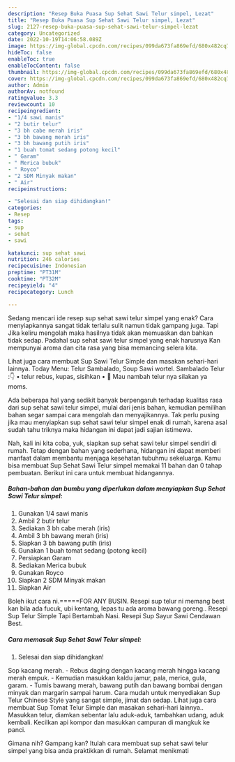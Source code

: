 ```yaml
---
description: "Resep Buka Puasa Sup Sehat Sawi Telur simpel, Lezat"
title: "Resep Buka Puasa Sup Sehat Sawi Telur simpel, Lezat"
slug: 2127-resep-buka-puasa-sup-sehat-sawi-telur-simpel-lezat
category: Uncategorized
date: 2022-10-19T14:06:58.089Z
image: https://img-global.cpcdn.com/recipes/099da673fa869efd/680x482cq70/sup-sehat-sawi-telur-simpel-foto-resep-utama.jpg
hideToc: false
enableToc: true
enableTocContent: false
thumbnail: https://img-global.cpcdn.com/recipes/099da673fa869efd/680x482cq70/sup-sehat-sawi-telur-simpel-foto-resep-utama.jpg
cover: https://img-global.cpcdn.com/recipes/099da673fa869efd/680x482cq70/sup-sehat-sawi-telur-simpel-foto-resep-utama.jpg
author: Admin
authorAv: notfound
ratingvalue: 3.3
reviewcount: 10
recipeingredient:
- "1/4 sawi manis"
- "2 butir telur"
- "3 bh cabe merah iris"
- "3 bh bawang merah iris"
- "3 bh bawang putih iris"
- "1 buah tomat sedang potong kecil"
- " Garam"
- " Merica bubuk"
- " Royco"
- "2 SDM Minyak makan"
- " Air"
recipeinstructions:

- "Selesai dan siap dihidangkan!"
categories:
- Resep
tags:
- sup
- sehat
- sawi

katakunci: sup sehat sawi 
nutrition: 246 calories
recipecuisine: Indonesian
preptime: "PT31M"
cooktime: "PT32M"
recipeyield: "4"
recipecategory: Lunch

---
```



Sedang mencari ide resep sup sehat sawi telur simpel yang enak? Cara menyiapkannya sangat tidak terlalu sulit namun tidak gampang juga. Tapi Jika keliru mengolah maka hasilnya tidak akan memuaskan dan bahkan tidak sedap. Padahal sup sehat sawi telur simpel yang enak harusnya Kan mempunyai aroma dan cita rasa yang bisa memancing selera kita.


Lihat juga cara membuat Sup Sawi Telur Simple dan masakan sehari-hari lainnya. Today Menu: Telur Sambalado, Soup Sawi wortel. Sambalado Telur :👇 • telur rebus, kupas, sisihkan • 📌 Mau nambah telur nya silakan ya moms.

Ada beberapa hal yang sedikit banyak berpengaruh terhadap kualitas rasa dari sup sehat sawi telur simpel, mulai dari jenis bahan, kemudian pemilihan bahan segar sampai cara mengolah dan menyajikannya. Tak perlu pusing jika mau menyiapkan sup sehat sawi telur simpel enak di rumah, karena asal sudah tahu triknya maka hidangan ini dapat jadi sajian istimewa.


Nah, kali ini kita coba, yuk, siapkan sup sehat sawi telur simpel sendiri di rumah. Tetap dengan bahan yang sederhana, hidangan ini dapat memberi manfaat dalam membantu menjaga kesehatan tubuhmu sekeluarga. Kamu bisa membuat Sup Sehat Sawi Telur simpel memakai 11 bahan dan 0 tahap pembuatan. Berikut ini cara untuk membuat hidangannya.

<!--inarticleads1-->

##### Bahan-bahan dan bumbu yang diperlukan dalam menyiapkan Sup Sehat Sawi Telur simpel:

1. Gunakan 1/4 sawi manis
1. Ambil 2 butir telur
1. Sediakan 3 bh cabe merah (iris)
1. Ambil 3 bh bawang merah (iris)
1. Siapkan 3 bh bawang putih (iris)
1. Gunakan 1 buah tomat sedang (potong kecil)
1. Persiapkan  Garam
1. Sediakan  Merica bubuk
1. Gunakan  Royco
1. Siapkan 2 SDM Minyak makan
1. Siapkan  Air


Boleh ikut cara ni.=====FOR ANY BUSIN. Resepi sup telur ni memang best kan bila ada fucuk, ubi kentang, lepas tu ada aroma bawang goreng.. Resepi Sup Telur Simple Tapi Bertambah Nasi. Resepi Sup Sayur Sawi Cendawan Best. 

<!--inarticleads2-->

##### Cara memasak Sup Sehat Sawi Telur simpel:


1. Selesai dan siap dihidangkan!

Sop kacang merah. - Rebus daging dengan kacang merah hingga kacang merah empuk. - Kemudian masukkan kaldu jamur, pala, merica, gula, garam. - Tumis bawang merah, bawang putih dan bawang bombai dengan minyak dan margarin sampai harum. Cara mudah untuk menyediakan Sup Telur Chinese Style yang sangat simple, jimat dan sedap. Lihat juga cara membuat Sup Tomat Telur Simple dan masakan sehari-hari lainnya.. Masukkan telur, diamkan sebentar lalu aduk-aduk, tambahkan udang, aduk kembali. Kecilkan api kompor dan masukkan campuran di mangkuk ke panci. 

Gimana nih? Gampang kan? Itulah cara membuat sup sehat sawi telur simpel yang bisa anda praktikkan di rumah. Selamat menikmati
